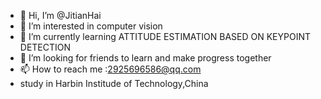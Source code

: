 - 👋 Hi, I’m @JitianHai
- 👀 I’m interested in computer vision
- 🌱 I’m currently learning ATTITUDE ESTIMATION BASED ON KEYPOINT DETECTION
- 💞️ I’m looking for friends to learn and make progress together
- 📫 How to reach me :2925696586@qq.com
- study in Harbin Institude of Technology,China
<!---
JitianHai/JitianHai is a ✨ special ✨ repository because its `README.md` (this file) appears on your GitHub profile.
You can click the Preview link to take a look at your changes.
--->
